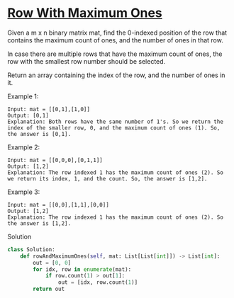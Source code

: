 # [Row With Maximum Ones](https://leetcode.com/problems/row-with-maximum-ones/description/)

Given a m x n binary matrix mat, find the 0-indexed position of the row that contains the maximum count of ones, and 
the number of ones in that row.

In case there are multiple rows that have the maximum count of ones, the row with the smallest row number should be 
selected.

Return an array containing the index of the row, and the number of ones in it.

Example 1:
```
Input: mat = [[0,1],[1,0]]
Output: [0,1]
Explanation: Both rows have the same number of 1's. So we return the index of the smaller row, 0, and the maximum count of ones (1). So, the answer is [0,1]. 
```
Example 2:
```
Input: mat = [[0,0,0],[0,1,1]]
Output: [1,2]
Explanation: The row indexed 1 has the maximum count of ones (2). So we return its index, 1, and the count. So, the answer is [1,2].
```
Example 3:
```
Input: mat = [[0,0],[1,1],[0,0]]
Output: [1,2]
Explanation: The row indexed 1 has the maximum count of ones (2). So the answer is [1,2].
```
Solution
```python
class Solution:
    def rowAndMaximumOnes(self, mat: List[List[int]]) -> List[int]:
        out = [0, 0]
        for idx, row in enumerate(mat):
            if row.count(1) > out[1]:
                out = [idx, row.count(1)]
        return out
```


